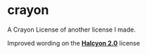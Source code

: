 # crayon
A Crayon License of another license I made.

Improved wording on the [**Halcyon 2.0**](https://github.com/Halcyoninae/license.doc) license
